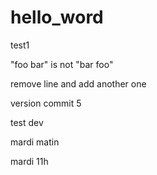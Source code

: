 # hello_word

test1

"foo bar" is not "bar foo"


remove line and add another one 





version commit 5


test dev


mardi matin

mardi 11h
